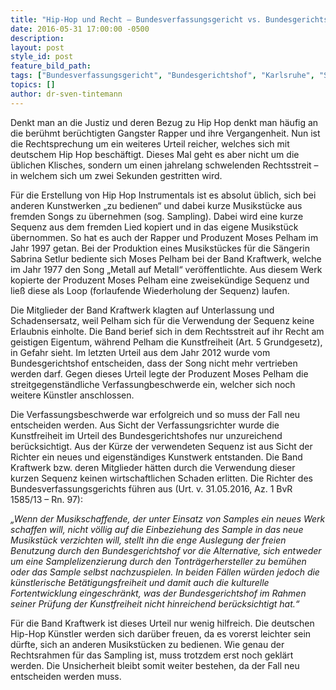 ```yaml
---
title: "Hip-Hop und Recht – Bundesverfassungsgericht vs. Bundesgerichtshof – Thema: Sampling"
date: 2016-05-31 17:00:00 -0500
description:
layout: post
style_id: post
feature_bild_path:
tags: ["Bundesverfassungsgericht", "Bundesgerichtshof", "Karlsruhe", "Sampling", "Urteil", "Verfassungsbeschwerde", "Urheberrecht"]
topics: []
author: dr-sven-tintemann
---
```


Denkt man an die Justiz und deren Bezug zu Hip Hop denkt man häufig an die berühmt berüchtigten Gangster Rapper und ihre Vergangenheit. Nun ist die Rechtsprechung um ein weiteres Urteil reicher, welches sich mit deutschem Hip Hop beschäftigt. Dieses Mal geht es aber nicht um die üblichen Klisches, sondern um einen jahrelang schwelenden Rechtsstreit – in welchem sich um zwei Sekunden gestritten wird.

Für die Erstellung von Hip Hop Instrumentals ist es absolut üblich, sich bei anderen Kunstwerken „zu bedienen“ und dabei kurze Musikstücke aus fremden Songs zu übernehmen (sog. Sampling). Dabei wird eine kurze Sequenz aus dem fremden Lied kopiert und in das eigene Musikstück übernommen. So hat es auch der Rapper und Produzent Moses Pelham im Jahr 1997 getan. Bei der Produktion eines Musikstückes für die Sängerin Sabrina Setlur bediente sich Moses Pelham bei der Band Kraftwerk, welche im Jahr 1977 den Song „Metall auf Metall“ veröffentlichte. Aus diesem Werk kopierte der Produzent Moses Pelham eine zweisekündige Sequenz und ließ diese als Loop (forlaufende Wiederholung der Sequenz) laufen.

Die Mitglieder der Band Kraftwerk klagten auf Unterlassung und Schadensersatz, weil Pelham sich für die Verwendung der Sequenz keine Erlaubnis einholte. Die Band berief sich in dem Rechtsstreit auf ihr Recht am geistigen Eigentum, während Pelham die Kunstfreiheit (Art. 5 Grundgesetz), in Gefahr sieht. Im letzten Urteil aus dem Jahr 2012 wurde vom Bundesgerichtshof entscheiden, dass der Song nicht mehr vertrieben werden darf. Gegen dieses Urteil legte der Produzent Moses Pelham die streitgegenständliche Verfassungbeschwerde ein, welcher sich noch weitere Künstler anschlossen.

Die Verfassungsbeschwerde war erfolgreich und so muss der Fall neu entscheiden werden. Aus Sicht der Verfassungsrichter wurde die Kunstfreiheit im Urteil des Bundesgerichtshofes nur unzureichend berücksichtigt. Aus der Kürze der verwendeten Sequenz ist aus Sicht der Richter ein neues und eigenständiges Kunstwerk entstanden. Die Band Kraftwerk bzw. deren Mitglieder hätten durch die Verwendung dieser kurzen Sequenz keinen wirtschaftlichen Schaden erlitten. Die Richter des Bundesverfassungsgerichts führen aus (Urt. v. 31.05.2016, Az. 1 BvR 1585/13 – Rn. 97):

_„Wenn der Musikschaffende, der unter Einsatz von Samples ein neues Werk schaffen will, nicht völlig auf die Einbeziehung des Sample in das neue Musikstück verzichten will, stellt ihn die enge Auslegung der freien Benutzung durch den Bundesgerichtshof vor die Alternative, sich entweder um eine Samplelizenzierung durch den Tonträgerhersteller zu bemühen oder das Sample selbst nachzuspielen. In beiden Fällen würden jedoch die künstlerische Betätigungsfreiheit und damit auch die kulturelle Fortentwicklung eingeschränkt, was der Bundesgerichtshof im Rahmen seiner Prüfung der Kunstfreiheit nicht hinreichend berücksichtigt hat.“_

Für die Band Kraftwerk ist dieses Urteil nur wenig hilfreich. Die deutschen Hip-Hop Künstler werden sich darüber freuen, da es vorerst leichter sein dürfte, sich an anderen Musikstücken zu bedienen. Wie genau der Rechtsrahmen für das Sampling ist, muss trotzdem erst noch geklärt werden. Die Unsicherheit bleibt somit weiter bestehen, da der Fall neu entscheiden werden muss.

